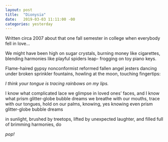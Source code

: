 ```yaml
---
layout: post
title:  "Dionysia"
date:   2019-03-03 11:11:00 -00
categories: yesterday
---
```


Written circa 2007 about that one fall semester in college when everybody fell in love...

We might have been high 
on sugar crystals,
burning money like cigarettes,
blending harmonies like
playful spiders leap-
frogging on toy piano keys. <!--more--> 

Flame-haired gypsy nonconformist 
reformed fallen angel jesters
dancing under broken
sprinkler fountains, howling
at the moon,
touching fingertips:

*I think your tongue is tracing
rainbows on my lips.*

I know what complicated lace
we glimpse in loved ones’ faces, and I know 
what prism glitter-globe bubble dreams we
breathe with our mouths,
trace with our tongues,
hold on our palms,
knowing, yes 
knowing 
even prism glitter-globe bubble dreams

in sunlight, brushed by treetops, lifted by 
unexpected laughter, and filled
full of brimming harmonies, do

*pop!*



